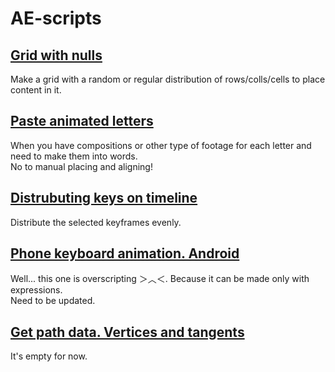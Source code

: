 # AE-scripts  
## [Grid with nulls](https://github.com/mrmrrr/grid-with-nulls)
Make a grid with a random or regular distribution of rows/colls/cells to place content in it.

## [Paste animated letters](https://github.com/mrmrrr/paste-animated-letters)  
When you have compositions or other type of footage for each letter and need to make them into words.  
No to manual placing and aligning!

## [Distrubuting keys on timeline](https://github.com/mrmrrr/distributing-keys)  
Distribute the selected keyframes evenly.

## [Phone keyboard animation. Android](https://github.com/mrmrrr/phone-keyboard-typing)  
Well... this one is overscripting ＞︿＜. Because it can be made only with expressions.  
Need to be updated.

## [Get path data. Vertices and tangents](#)  
It's empty for now.
